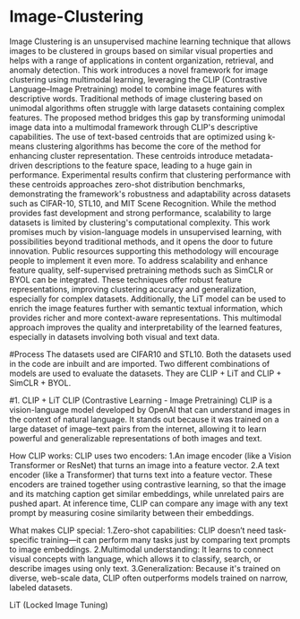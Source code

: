 # Image-Clustering
Image Clustering is an unsupervised machine learning technique that allows images to be clustered in groups based on similar visual properties and helps with a range of applications in content organization, retrieval, and anomaly detection. This work introduces a novel framework for image clustering using multimodal learning, leveraging the CLIP (Contrastive Language–Image Pretraining) model to combine image features with descriptive words. Traditional methods of image clustering based on unimodal algorithms often struggle with large datasets containing complex features. The proposed method bridges this gap by transforming unimodal image data into a multimodal framework through CLIP's descriptive capabilities. The use of text-based centroids that are optimized using k-means clustering algorithms has become the core of the method for enhancing cluster representation. These centroids introduce metadata-driven descriptions to the feature space, leading to a huge gain in performance. Experimental results confirm that clustering performance with these centroids approaches zero-shot distribution benchmarks, demonstrating the framework's robustness and adaptability across datasets such as CIFAR-10, STL10, and MIT Scene Recognition. While the method provides fast development and strong performance, scalability to large datasets is limited by clustering's computational complexity. This work promises much by vision-language models in unsupervised learning, with possibilities beyond traditional methods, and it opens the door to future innovation. Public resources supporting this methodology will encourage people to implement it even more. To address scalability and enhance feature quality, self-supervised pretraining methods such as SimCLR or BYOL can be integrated. These techniques offer robust feature representations, improving clustering accuracy and generalization, especially for complex datasets. Additionally, the LiT model can be used to enrich the image features further with semantic textual information, which provides richer and more context-aware representations. This multimodal approach improves the quality and interpretability of the learned features, especially in datasets involving both visual and text data.

#Process
The datasets used are CIFAR10 and STL10. Both the datasets used in the code are inbuilt and are imported.
Two different combinations of models are used to evaluate the datasets. They are CLIP + LiT and CLIP + SimCLR + BYOL.

#1. CLIP + LiT
CLIP (Contrastive Learning - Image Pretraining)
CLIP is a vision-language model developed by OpenAI that can understand images in the context of natural language. It stands out because it was trained on a large dataset of image–text pairs from the internet, allowing it to learn powerful and generalizable representations of both images and text.

How CLIP works:
CLIP uses two encoders:
1.An image encoder (like a Vision Transformer or ResNet) that turns an image into a feature vector.
2.A text encoder (like a Transformer) that turns text into a feature vector.
These encoders are trained together using contrastive learning, so that the image and its matching caption get similar embeddings, while unrelated pairs are pushed apart.
At inference time, CLIP can compare any image with any text prompt by measuring cosine similarity between their embeddings.

What makes CLIP special:
1.Zero-shot capabilities: CLIP doesn’t need task-specific training—it can perform many tasks just by comparing text prompts to image embeddings.
2.Multimodal understanding: It learns to connect visual concepts with language, which allows it to classify, search, or describe images using only text.
3.Generalization: Because it's trained on diverse, web-scale data, CLIP often outperforms models trained on narrow, labeled datasets.

LiT (Locked Image Tuning)
